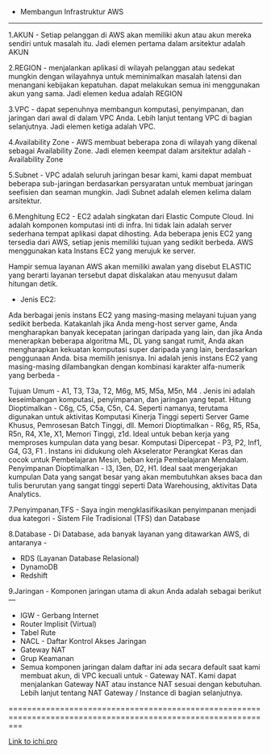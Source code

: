 - Membangun Infrastruktur AWS

---------------------------------------------------------------------------------------------------------------

1.AKUN - Setiap pelanggan di AWS akan memiliki akun atau akun mereka sendiri untuk masalah itu. Jadi elemen pertama dalam arsitektur adalah AKUN

2.REGION - menjalankan aplikasi di wilayah pelanggan atau sedekat mungkin dengan wilayahnya untuk meminimalkan masalah latensi dan menangani kebijakan kepatuhan.  dapat melakukan semua ini menggunakan akun yang sama. Jadi elemen kedua adalah REGION

3.VPC - dapat sepenuhnya membangun komputasi, penyimpanan, dan jaringan dari awal di dalam VPC Anda. Lebih lanjut tentang VPC di bagian selanjutnya. Jadi elemen ketiga adalah VPC.

4.Availability Zone - AWS membuat beberapa zona di wilayah yang dikenal sebagai Availability Zone. Jadi elemen keempat dalam arsitektur adalah - Availability Zone

5.Subnet - VPC adalah seluruh jaringan besar kami, kami dapat membuat beberapa sub-jaringan berdasarkan persyaratan untuk membuat jaringan seefisien dan seaman mungkin. Jadi Subnet adalah elemen kelima dalam arsitektur.

6.Menghitung EC2 - EC2 adalah singkatan dari Elastic Compute Cloud. Ini adalah komponen komputasi inti di infra. Ini tidak lain adalah server sederhana tempat aplikasi dapat dihosting. Ada beberapa jenis EC2 yang tersedia dari AWS, setiap jenis memiliki tujuan yang sedikit berbeda. AWS menggunakan kata Instans EC2 yang merujuk ke server.

Hampir semua layanan AWS akan memiliki awalan yang disebut ELASTIC yang berarti layanan tersebut dapat diskalakan atau menyusut dalam hitungan detik.

- Jenis EC2:

Ada berbagai jenis instans EC2 yang masing-masing melayani tujuan yang sedikit berbeda. Katakanlah jika Anda meng-host server game, Anda mengharapkan banyak kecepatan jaringan daripada yang lain, dan jika Anda menerapkan beberapa algoritma ML, DL yang sangat rumit, Anda akan mengharapkan kekuatan komputasi super daripada yang lain, berdasarkan penggunaan Anda. bisa memilih jenisnya. Ini adalah jenis instans EC2 yang masing-masing dilambangkan dengan kombinasi karakter alfa-numerik yang berbeda -

Tujuan Umum - A1, T3, T3a, T2, M6g, M5, M5a, M5n, M4 . Jenis ini adalah keseimbangan komputasi, penyimpanan, dan jaringan yang tepat.
Hitung Dioptimalkan - C6g, C5, C5a, C5n, C4. Seperti namanya, terutama digunakan untuk aktivitas Komputasi Kinerja Tinggi seperti Server Game Khusus, Pemrosesan Batch Tinggi, dll.
Memori Dioptimalkan - R6g, R5, R5a, R5n, R4, X1e, X1, Memori Tinggi, z1d. Ideal untuk beban kerja yang memproses kumpulan data yang besar.
Komputasi Dipercepat - P3, P2, Inf1, G4, G3, F1 . Instans ini didukung oleh Akselerator Perangkat Keras dan cocok untuk Pembelajaran Mesin, beban kerja Pembelajaran Mendalam.
Penyimpanan Dioptimalkan - I3, I3en, D2, H1. Ideal saat mengerjakan kumpulan Data yang sangat besar yang akan membutuhkan akses baca dan tulis berurutan yang sangat tinggi seperti Data Warehousing, aktivitas Data Analytics.

7.Penyimpanan,TFS - Saya ingin mengklasifikasikan penyimpanan menjadi dua kategori - Sistem File Tradisional (TFS) dan Database

8.Database - Di Database, ada banyak layanan yang ditawarkan AWS, di antaranya -
- RDS (Layanan Database Relasional)
- DynamoDB
- Redshift

9.Jaringan - Komponen jaringan utama di akun Anda adalah sebagai berikut—
- IGW - Gerbang Internet
- Router Implisit (Virtual)
- Tabel Rute
- NACL - Daftar Kontrol Akses Jaringan
- Gateway NAT
- Grup Keamanan
- Semua komponen jaringan dalam daftar ini ada secara default saat kami membuat akun, di VPC kecuali untuk - Gateway NAT. Kami dapat menjalankan Gateway NAT atau instance NAT sesuai dengan kebutuhan. Lebih lanjut tentang NAT Gateway / Instance di bagian selanjutnya.

===============================================================================================================

[Link to ichi.pro](https://ichi.pro/id/dasar-dasar-aws-panduan-pemula-281381563635451)